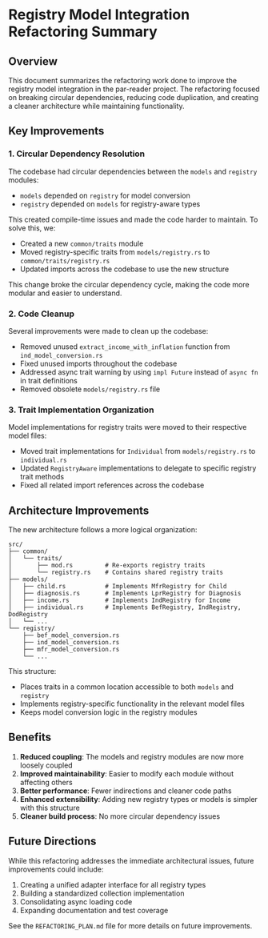 # Registry Model Integration Refactoring Summary

## Overview

This document summarizes the refactoring work done to improve the registry model integration in the par-reader project. The refactoring focused on breaking circular dependencies, reducing code duplication, and creating a cleaner architecture while maintaining functionality.

## Key Improvements

### 1. Circular Dependency Resolution

The codebase had circular dependencies between the `models` and `registry` modules:
- `models` depended on `registry` for model conversion
- `registry` depended on `models` for registry-aware types

This created compile-time issues and made the code harder to maintain. To solve this, we:

- Created a new `common/traits` module 
- Moved registry-specific traits from `models/registry.rs` to `common/traits/registry.rs`
- Updated imports across the codebase to use the new structure

This change broke the circular dependency cycle, making the code more modular and easier to understand.

### 2. Code Cleanup

Several improvements were made to clean up the codebase:

- Removed unused `extract_income_with_inflation` function from `ind_model_conversion.rs`
- Fixed unused imports throughout the codebase
- Addressed async trait warning by using `impl Future` instead of `async fn` in trait definitions
- Removed obsolete `models/registry.rs` file

### 3. Trait Implementation Organization

Model implementations for registry traits were moved to their respective model files:

- Moved trait implementations for `Individual` from `models/registry.rs` to `individual.rs`
- Updated `RegistryAware` implementations to delegate to specific registry trait methods
- Fixed all related import references across the codebase

## Architecture Improvements

The new architecture follows a more logical organization:

```
src/
├── common/
│   └── traits/
│       ├── mod.rs         # Re-exports registry traits
│       └── registry.rs    # Contains shared registry traits
├── models/
│   ├── child.rs           # Implements MfrRegistry for Child
│   ├── diagnosis.rs       # Implements LprRegistry for Diagnosis
│   ├── income.rs          # Implements IndRegistry for Income
│   ├── individual.rs      # Implements BefRegistry, IndRegistry, DodRegistry
│   └── ...
└── registry/
    ├── bef_model_conversion.rs
    ├── ind_model_conversion.rs
    ├── mfr_model_conversion.rs
    └── ...
```

This structure:
- Places traits in a common location accessible to both `models` and `registry`
- Implements registry-specific functionality in the relevant model files
- Keeps model conversion logic in the registry modules

## Benefits

1. **Reduced coupling**: The models and registry modules are now more loosely coupled
2. **Improved maintainability**: Easier to modify each module without affecting others
3. **Better performance**: Fewer indirections and cleaner code paths
4. **Enhanced extensibility**: Adding new registry types or models is simpler with this structure
5. **Cleaner build process**: No more circular dependency issues

## Future Directions

While this refactoring addresses the immediate architectural issues, future improvements could include:

1. Creating a unified adapter interface for all registry types
2. Building a standardized collection implementation
3. Consolidating async loading code
4. Expanding documentation and test coverage

See the `REFACTORING_PLAN.md` file for more details on future improvements.